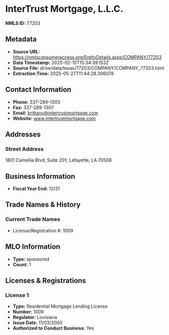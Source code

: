 # InterTrust Mortgage, L.L.C.

**NMLS ID:** 77203

## Metadata
- **Source URL:** https://nmlsconsumeraccess.org/EntityDetails.aspx/COMPANY/77203
- **Data Timestamp:** 2025-02-15T15:34:39.153Z
- **Source File:** drive/data/texas/77203/COMPANY/COMPANY_77203.html
- **Extraction Time:** 2025-05-27T11:44:28.306078

## Contact Information
- **Phone:** 337-289-1303
- **Fax:** 337-289-1307
- **Email:** brittany@intertrustmortgage.com
- **Website:** www.intertrustmortgage.com

## Addresses
### Street Address
1801 Cameilia Blvd; Suite 201; Lafayette, LA 70508

## Business Information
- **Fiscal Year End:** 12/31

## Trade Names & History
### Current Trade Names
- License/Registration #: 1009

## MLO Information
- **Type:** sponsored
- **Count:** 1

## Licenses & Registrations

### License 1
- **Type:** Residential Mortgage Lending License
- **Number:** 1009
- **Regulator:** Louisiana
- **Issue Date:** 11/03/2000
- **Authorized to Conduct Business:** Yes
